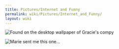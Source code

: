```yaml
---
title: Pictures/Internet and Funny
permalink: wiki/Pictures/Internet_and_Funny/
layout: wiki
---
```


![Found on the desktop wallpaper of Gracie's
compy](My_life_broken_down_into_segments.gif "Found on the desktop wallpaper of Gracie's compy")

![Marie sent me this
one...](Hypotamoose.jpg "Marie sent me this one...")
